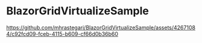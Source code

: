 # BlazorGridVirtualizeSample

https://github.com/mhrastegari/BlazorGridVirtualizeSample/assets/42671084/c92fcd09-fceb-4115-b609-cf66d0b36b60
